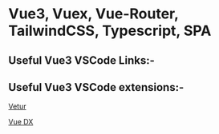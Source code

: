 # Vue3, Vuex, Vue-Router, TailwindCSS, Typescript, SPA





## Useful Vue3 VSCode Links:-


## Useful Vue3 VSCode extensions:-

[Vetur](https://marketplace.visualstudio.com/items?itemName=octref.vetur)  

[Vue DX](https://marketplace.visualstudio.com/items?itemName=znck.vue-language-features)
